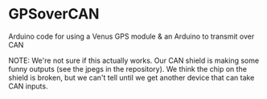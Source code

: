 GPSoverCAN
==========

Arduino code for using a Venus GPS module & an Arduino to transmit over CAN

NOTE: We're not sure if this actually works. Our CAN shield is making some funny outputs (see the jpegs in the repository). We think the chip on the shield is broken, but we can't tell until we get another device that can take CAN inputs.

